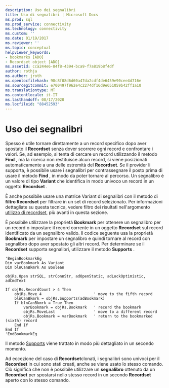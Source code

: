 ```yaml
---
description: Uso dei segnalibri
title: Uso di segnalibri | Microsoft Docs
ms.prod: sql
ms.prod_service: connectivity
ms.technology: connectivity
ms.custom: ''
ms.date: 01/19/2017
ms.reviewer: ''
ms.topic: conceptual
helpviewer_keywords:
- bookmarks [ADO]
- Recordset object [ADO]
ms.assetid: cca244e6-84f8-4394-bca9-f7a819b8f4df
author: rothja
ms.author: jroth
ms.openlocfilehash: 98c8f08d6d60a47da2cdf4de6459e90cee4d716e
ms.sourcegitcommit: e700497f962e4c2274df16d9e651059b42ff1a10
ms.translationtype: MT
ms.contentlocale: it-IT
ms.lasthandoff: 08/17/2020
ms.locfileid: "88452593"
---
```

# <a name="using-bookmarks"></a>Uso dei segnalibri
Spesso è utile tornare direttamente a un record specifico dopo aver spostato il **Recordset** senza dover scorrere ogni record e confrontare i valori. Se, ad esempio, si tenta di cercare un record utilizzando il metodo **Find** , ma la ricerca non restituisce alcun record, si viene posizionati automaticamente a una delle estremità del **Recordset**. Se il provider li supporta, è possibile usare i segnalibri per contrassegnare il posto prima di usare il metodo **Find** , in modo da poter tornare al percorso. Un segnalibro è un valore di tipo **Variant** che identifica in modo univoco un record in un oggetto **Recordset** .  
  
 È anche possibile usare una matrice Variant di segnalibri con il metodo di **filtro Recordset** per filtrare in un set di record selezionato. Per informazioni dettagliate su questa tecnica, vedere filtro dei risultati nell'argomento [utilizzo di recordset](../../../ado/guide/data/working-with-recordsets.md), più avanti in questa sezione.  
  
 È possibile utilizzare la proprietà **Bookmark** per ottenere un segnalibro per un record o impostare il record corrente in un oggetto **Recordset** sul record identificato da un segnalibro valido. Il codice seguente usa la proprietà **Bookmark** per impostare un segnalibro e quindi tornare al record con segnalibro dopo aver spostato gli altri record. Per determinare se il **Recordset** supporta segnalibri, utilizzare il metodo **Supports** .  
  
```  
'BeginBookmarkEg  
Dim varBookmark As Variant  
Dim blnCanBkmrk As Boolean  
  
objRs.Open strSQL, strConnStr, adOpenStatic, adLockOptimistic, adCmdText  
  
If objRs.RecordCount > 4 Then  
    objRs.Move 4                       ' move to the fifth record  
    blnCanBkmrk = objRs.Supports(adBookmark)  
    If blnCanBkmrk = True Then  
        varBookmark = objRs.Bookmark   ' record the bookmark  
        objRs.MoveLast                 ' move to a different record  
        objRs.Bookmark = varBookmark   ' return to the bookmarked (sixth) record  
    End If  
End If  
'EndBookmarkEg  
```  
  
 Il metodo [Supports](../../../ado/reference/ado-api/supports-method.md) viene trattato in modo più dettagliato in un secondo momento.  
  
 Ad eccezione del caso di **Recordset**clonati, i segnalibri sono univoci per il **Recordset** in cui sono stati creati, anche se viene usato lo stesso comando. Ciò significa che non è possibile utilizzare un **segnalibro** ottenuto da un **Recordset** per spostarsi nello stesso record in un secondo **Recordset** aperto con lo stesso comando.
